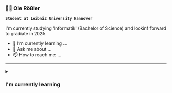 ### 👨‍💻 Ole Rößler
**`Student at Leibniz University Hannover`**

I'm currently studying 'Informatik' (Bachelor of Science) and lookinf forward to gradiate in 2025. 


- 🌱 I’m currently learning ...
- 💬 Ask me about ...
- 📫 How to reach me: ...

---
<details>
  <summary><h3>I'm currently learning</h3></summary>
  some text
</details>
